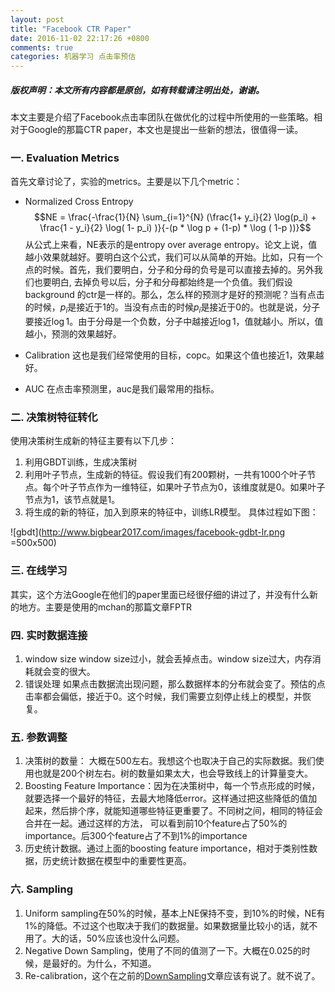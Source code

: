 ```yaml
---
layout: post
title: "Facebook CTR Paper"
date: 2016-11-02 22:17:26 +0800
comments: true
categories: 机器学习 点击率预估
---
```


##### 版权声明：本文所有内容都是原创，如有转载请注明出处，谢谢。
本文主要是介绍了Facebook点击率团队在做优化的过程中所使用的一些策略。相对于Google的那篇CTR paper，本文也是提出一些新的想法，很值得一读。

### 一. Evaluation Metrics 
首先文章讨论了，实验的metrics。主要是以下几个metric：

- Normalized Cross Entropy 
$$NE = \frac{-\frac{1}{N} \sum_{i=1}^{N} (\frac{1+ y_i}{2} \log(p_i) + \frac{1 - y_i}{2} \log( 1- p_i) )}{-(p * \log p + (1-p) * \log ( 1-p ))}$$
从公式上来看，NE表示的是entropy over average entropy。论文上说，值越小效果就越好。要明白这个公式，我们可以从简单的开始。比如，只有一个点的时候。首先，我们要明白，分子和分母的负号是可以直接去掉的。另外我们也要明白, 去掉负号以后，分子和分母都始终是一个负值。我们假设background 的ctr是一样的。那么，怎么样的预测才是好的预测呢？当有点击的时候，$p_i$是接近于1的。当没有点击的时候$p_i$是接近于0的。也就是说，分子要接近$\log 1$。由于分母是一个负数，分子中越接近$\log 1$，值就越小。所以，值越小，预测的效果越好。

- Calibration
  这也是我们经常使用的目标，copc。如果这个值也接近1，效果越好。

- AUC
  在点击率预测里，auc是我们最常用的指标。

### 二. 决策树特征转化
使用决策树生成新的特征主要有以下几步：

1. 利用GBDT训练，生成决策树
2. 利用叶子节点，生成新的特征。假设我们有200颗树，一共有1000个叶子节点。每个叶子节点作为一维特征，如果叶子节点为0，该维度就是0。如果叶子节点为1，该节点就是1。
3. 将生成的新的特征，加入到原来的特征中，训练LR模型。
具体过程如下图：

![gbdt](http://www.bigbear2017.com/images/facebook-gdbt-lr.png =500x500)
### 三. 在线学习
其实，这个方法Google在他们的paper里面已经很仔细的讲过了，并没有什么新的地方。主要是使用的mchan的那篇文章FPTR

### 四. 实时数据连接
1. window size window size过小，就会丢掉点击。window size过大，内存消耗就会变的很大。
2. 错误处理 如果点击数据流出现问题，那么数据样本的分布就会变了。预估的点击率都会偏低，接近于0。这个时候，我们需要立刻停止线上的模型，并恢复。

### 五. 参数调整
1. 决策树的数量： 大概在500左右。我想这个也取决于自己的实际数据。我们使用也就是200个树左右。树的数量如果太大，也会导致线上的计算量变大。
2. Boosting Feature Importance：因为在决策树中，每一个节点形成的时候，就要选择一个最好的特征，去最大地降低error。这样通过把这些降低的值加起来，然后排个序，就能知道哪些特征更重要了。不同树之间，相同的特征会合并在一起。通过这样的方法， 可以看到前10个feature占了50%的importance。后300个feature占了不到1%的importance
3. 历史统计数据。通过上面的boosting feature importance，相对于类别性数据，历史统计数据在模型中的重要性更高。

### 六. Sampling
1. Uniform sampling在50%的时候，基本上NE保持不变，到10%的时候，NE有1%的降低。不过这个也取决于我们的数据量。如果数据量比较小的话，就不用了。大的话，50%应该也没什么问题。
2. Negative Down Sampling，使用了不同的值测了一下。大概在0.025的时候，是最好的。为什么，不知道。
3. Re-calibration，这个在之前的[DownSampling](http://www.bigbear2017.com/blog/2014/04/19/guan-yu-downsamplingde-jie-shi/)文章应该有说了。就不说了。
